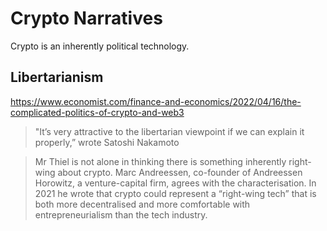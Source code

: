 # Crypto Narratives
Crypto is an inherently political technology.

## Libertarianism
https://www.economist.com/finance-and-economics/2022/04/16/the-complicated-politics-of-crypto-and-web3

> "It’s very attractive to the libertarian viewpoint if we can explain it properly,” wrote Satoshi Nakamoto

> Mr Thiel is not alone in thinking there is something inherently right-wing about crypto. Marc Andreessen, co-founder of Andreessen Horowitz, a venture-capital firm, agrees with the characterisation. In 2021 he wrote that crypto could represent a “right-wing tech” that is both more decentralised and more comfortable with entrepreneurialism than the tech industry.